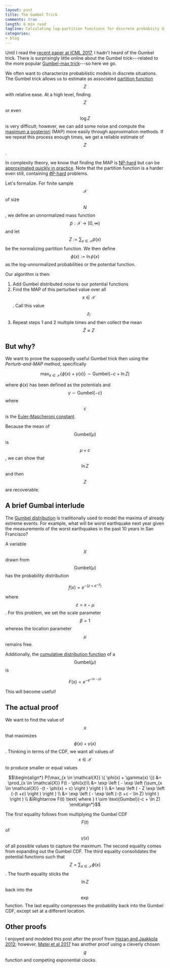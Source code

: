 ```yaml
---
layout: post
title: The Gumbel Trick
comments: true
length: 6 min read
tagline: Calculating log-partition functions for discrete probabiity distributions has never been so easy
categories:
- blog
---
```


Until I read the [recent paper at ICML 2017](https://arxiv.org/pdf/1706.04161.pdf), I hadn't heard of the Gumbel trick. There is surprisingly little online about the Gumbel trick---related to the more popular [Gumbel-max trick](https://hips.seas.harvard.edu/blog/2013/04/06/the-gumbel-max-trick-for-discrete-distributions/)---so here we go.


We often want to characterize probabilistic models in discrete situations. The Gumbel trick allows us to estimate as associated [partition function](https://en.wikipedia.org/wiki/Partition_function_(mathematics)) $$Z$$ with relative ease. At a high level, finding $$Z$$ or even $$\log Z$$ is very difficult; however, we can add some noise and compute the [maximum a posteriori](https://en.wikipedia.org/wiki/Maximum_a_posteriori_estimation) (MAP) more easily through approximation methods. If we repeat this process enough times, we get a reliable estimate of $$Z$$.

In complexity theory, we know that finding the MAP is [NP-hard](https://en.wikipedia.org/wiki/NP-hardness) but can be [approximated quickly in practice](http://cs.nyu.edu/~dsontag/papers/sontag_uai08.pdf). Note that the partition function is a harder even still, containing [\#P-hard](https://en.wikipedia.org/wiki/Sharp-P) problems.

Let's formalize. For finite sample $$\mathcal{X}$$ of size $$N$$, we define an unnormalized mass function $$\tilde{p} : \mathcal{X} \to [0, \infty)$$ and let $$Z:= \sum_{x \in \mathcal{X}} \tilde{p}(x)$$ be the normalizing partition function. We then define $$\phi(x) := \ln \tilde{p}(x)$$ as the log-unnormalized probabilities or the potential function.

Our algorithm is then:

 1. Add Gumbel distributed noise to our potential functions
 2. Find the MAP of this perturbed value over all $$x \in \mathcal{X}$$. Call this value $$z_i$$
 3. Repeat steps 1 and 2 multiple times and then collect the mean $$\hat{Z} \approx Z$$

## But why?

We want to prove the supposedly useful Gumbel trick then using the *Perturb-and-MAP* method, specifically

$$\max_{x \in \mathcal{X}} \{ \phi(x) + \gamma(x) \} \sim \text{Gumbel}(-c + \ln Z)$$

where $\phi(x)$ has been defined as the potentials and $$\gamma \sim \text{Gumbel}(-c)$$ where $$c$$ is the [Euler-Mascheroni constant](https://en.wikipedia.org/wiki/Euler%E2%80%93Mascheroni_constant). 

Because the mean of $$\text{Gumbel}(\mu)$$ is $$\mu + c$$, we can show that $$\ln Z$$ and then $$Z$$ are recoverable.

## A brief Gumbal interlude

The [Gumbel distribution](https://en.wikipedia.org/wiki/Gumbel_distribution) is traditionally used to model the maxima of already extreme events. For example, what will be worst earthquake next year given the measurements of the worst earthquakes in the past 10 years in San Francisco? 

A variable $$X$$ drawn from $$\text{Gumbel}(\mu)$$ has the probability distribution

$$f(x) = e^{-(z + e^{-z})}$$

where $$z = x - \mu$$. For this problem, we set the scale parameter $$\beta = 1$$ whereas the location parameter $$\mu$$ remains free.

Additionally, the [cumulative distribution function](https://en.wikipedia.org/wiki/Cumulative_distribution_function) of a $$\text{Gumbel}(\mu)$$ is

$$F(x) = e^{-e^{-(x-\mu)}}$$

This will become useful!

## The actual proof
We want to find the value of $$x$$ that maximizes $$\phi(x) + \gamma(x)$$. Thinking in terms of the CDF, we want all values of $$x \in \mathcal{X}$$ to produce smaller or equal values

$$\begin{align*}
P(\max_{x \in \mathcal{X}} \{ \phi(x) + \gamma(x) \}) &= \prod_{x \in \mathcal{X}} F(t - \phi(x))\\
&= \exp \left ( - \exp \left (\sum_{x \in \mathcal{X}} -(t - \phi(x) + c) \right ) \right ) \\
&= \exp \left ( - Z \exp \left (-(t +c)  \right )  \right ) \\
&= \exp \left ( - \exp \left (-(t +c - \ln Z)  \right )  \right ) \\
&\Rightarrow F(t) \text{ where }  t \sim \text{Gumbel}(-c + \ln Z)
\end{align*}$$

The first equality follows from multiplying the Gumbel CDF $$F(t)$$ of $$\gamma(x)$$ of all possible values to capture the maximum. The second equality comes from expanding out the Gumbel CDF. The third equality consolidates the potential functions such that $$Z = \sum_{x \in \mathcal{X}} \phi(x)$$. The fourth equality sticks the $$\ln Z$$ back into the $$\exp$$ function. The last equality compresses the probability back into the Gumbel CDF, except set at a different location.

## Other proofs
I enjoyed and modeled this post after the proof from [Hazan and Jaakkola 2012](https://people.csail.mit.edu/tommi/papers/HazJaa-ICML12.pdf); however, [Matej et al 2017](https://arxiv.org/pdf/1706.04161.pdf) has another proof using a cleverly chosen $$g$$ function and competing exponential clocks.